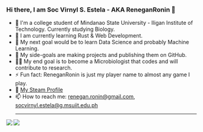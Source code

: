 ### Hi there, I am Soc Virnyl S. Estela - AKA ReneganRonin 👋
- :dna: I'm a college student of Mindanao State University - Iligan Institute of Technology. Currently studying Biology.
- :microscope: I am currently learning Rust & Web Development.
- :herb: My next goal would be to learn Data Science and probably Machine Learning.
- :thinking: My side-goals are making projects and publishing them on GitHub.
- :scientist: My end goal is to become a Microbiologist that codes and will contribute to research.
- ⚡ Fun fact: ReneganRonin is just my player name to almost any game I play.
- :rocket: [My Steam Profile](https://steamcommunity.com/profiles/76561198316160345/)
- 📫 How to reach me: renegan.ronin@gmail.com, socvirnyl.estela@g.msuiit.edu.ph <hr>

<img align="left" src="https://github-readme-stats.vercel.app/api?username=ReneganRonin&theme=vue&count_private=true&hide_border=true" />
<img align="left" src="https://github-readme-stats.vercel.app/api/top-langs/?username=ReneganRonin&theme=vue&layout=compact&card_width=250&show_icons=true&hide_border=true"/><br>
